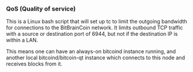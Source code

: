 ### QoS (Quality of service) ###

This is a Linux bash script that will set up tc to limit the outgoing bandwidth for connections to the BitBrainCoin network. It limits outbound TCP traffic with a source or destination port of 6944, but not if the destination IP is within a LAN.

This means one can have an always-on bitcoind instance running, and another local bitcoind/bitcoin-qt instance which connects to this node and receives blocks from it.
